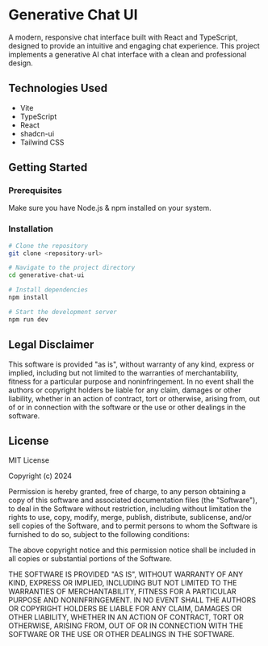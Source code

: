 # Generative Chat UI

A modern, responsive chat interface built with React and TypeScript, designed to provide an intuitive and engaging chat experience. This project implements a generative AI chat interface with a clean and professional design.

## Technologies Used

- Vite
- TypeScript
- React
- shadcn-ui
- Tailwind CSS

## Getting Started

### Prerequisites

Make sure you have Node.js & npm installed on your system.

### Installation

```sh
# Clone the repository
git clone <repository-url>

# Navigate to the project directory
cd generative-chat-ui

# Install dependencies
npm install

# Start the development server
npm run dev
```

## Legal Disclaimer

This software is provided "as is", without warranty of any kind, express or implied, including but not limited to the warranties of merchantability, fitness for a particular purpose and noninfringement. In no event shall the authors or copyright holders be liable for any claim, damages or other liability, whether in an action of contract, tort or otherwise, arising from, out of or in connection with the software or the use or other dealings in the software.

## License

MIT License

Copyright (c) 2024 

Permission is hereby granted, free of charge, to any person obtaining a copy
of this software and associated documentation files (the "Software"), to deal
in the Software without restriction, including without limitation the rights
to use, copy, modify, merge, publish, distribute, sublicense, and/or sell
copies of the Software, and to permit persons to whom the Software is
furnished to do so, subject to the following conditions:

The above copyright notice and this permission notice shall be included in all
copies or substantial portions of the Software.

THE SOFTWARE IS PROVIDED "AS IS", WITHOUT WARRANTY OF ANY KIND, EXPRESS OR
IMPLIED, INCLUDING BUT NOT LIMITED TO THE WARRANTIES OF MERCHANTABILITY,
FITNESS FOR A PARTICULAR PURPOSE AND NONINFRINGEMENT. IN NO EVENT SHALL THE
AUTHORS OR COPYRIGHT HOLDERS BE LIABLE FOR ANY CLAIM, DAMAGES OR OTHER
LIABILITY, WHETHER IN AN ACTION OF CONTRACT, TORT OR OTHERWISE, ARISING FROM,
OUT OF OR IN CONNECTION WITH THE SOFTWARE OR THE USE OR OTHER DEALINGS IN THE
SOFTWARE.
